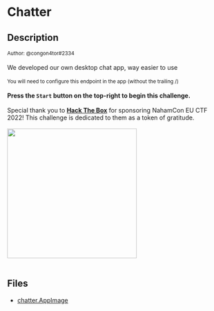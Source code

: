 # Chatter

## Description

<small>Author: @congon4tor#2334</small><br><br>We developed our own desktop chat app, way easier to use <br><br> <small>You will need to configure this endpoint in the app (without the trailing /)</small> <br><br> <b>Press the <code>Start</code> button on the top-right to begin this challenge.</b> <br><br> Special thank you to <b><a href="https://www.hackthebox.com/">Hack The Box</a></b> for sponsoring NahamCon EU CTF 2022! This challenge is dedicated to them as a token of gratitude. <br><br> <a href="https://www.hackthebox.com/"><img width="300px" src="https://johnhammond.org/static/misc/hackthebox.png"></a> <br><br>


## Files

* [chatter.AppImage](files/chatter.AppImage)

